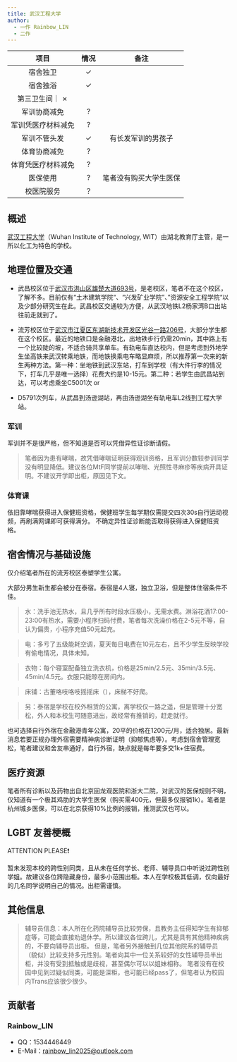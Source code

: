 ```yaml
---
title: 武汉工程大学
author:
  - 一作 Rainbow_LIN
  - 二作
---
```


|        项目        | 情况 |     备注     |
| :----------------: | :--: | :----------: |
|宿舍独卫|  ✓   |    |
|宿舍独浴|  ✓   |              |
|第三卫生间｜  ✗   |              |
|军训协商减免|  ?   |              |
|军训凭医疗材料减免|  ?   |              |
|军训不管头发|  ✓  | 有长发军训的男孩子 |
|体育协商减免|  ?   |              |
|体育凭医疗材料减免|  ?   |              |
|医保使用|  ?   |     笔者没有购买大学生医保         |
|校医院服务|  ？   |              |


## 概述

[武汉工程大学](https://www.wit.edu.cn)（Wuhan Institute of Technology, WIT）由湖北教育厅主管，是一所以化工为特色的学校。

## 地理位置及交通

- 武昌校区位于[武汉市洪山区雄楚大道693号](https://www.amap.com/place/B001B0IFRF)，是老校区，笔者不在这个校区，了解不多。目前仅有“土木建筑学院“、“兴发矿业学院”、”资源安全工程学院“以及少部分研究生在此。武昌校区交通较为方便，从武汉地铁L2杨家湾B口出站往前走就到了。

- 流芳校区位于[武汉市江夏区东湖新技术开发区光谷一路206号](https://www.amap.com/place/B001B0IFRE)，大部分学生都在这个校区。最近的地铁口是金融港北，出地铁步行仍需20min，其中路上有一个比较陡的坡，不适合骑共享单车。有轨电车直达校内，但是考虑到外地学生坐高铁来武汉转乘地铁，而地铁换乘电车略显麻烦，所以推荐第一次来的新生两种方法。第一种：坐地铁到武汉东站，打车到学校（有大件行李的情况下，打车几乎是唯一选择）花费大约是10-15元。第二种：若学生由武昌站到达，可以考虑乘坐C5001次 or
- D5791次列车，从武昌到汤逊湖站，再由汤逊湖坐有轨电车L2线到工程大学站。

### 军训

军训并不是很严格，但不知道是否可以凭借异性证诊断请假。

>笔者因为患有哮喘，故凭借哮喘证明获得观训资格，且军训分数较参训同学没有明显降低。建议各位MtF同学提前以哮喘、光照性寻麻疹等疾病开具证明。不建议开学即出柜，原因见下文。

### 体育课

依旧靠哮喘获得进入保健班资格，保健班学生每学期仅需提交四次30s自行运动视频，再刷满网课即可获得满分。
不确定异性证诊断能否取得获得进入保健班资格。

## 宿舍情况与基础设施

仅介绍笔者所在的流芳校区泰塑学生公寓。

大部分男生新生都会被分在泰宿。泰宿是4人寝，独立卫浴，但是整体住宿条件不佳。
>水：洗手池无热水，且几乎所有时段水压极小，无需水费。淋浴花洒17:00-23:00有热水，需要小程序扫码付费，笔者每次洗澡价格在2-5元不等，自认为偏贵，小程序充值50元起充。

>电：多亏了五级能耗空调，夏天每日电费在10元左右，且不少学生反映学校有偷电情况，具体未知。

>衣物：每个寝室配备独立洗衣机，价格是25min/2.5元、35min/3.5元、45min/4.5元。衣服只能晾在房间内。

>床铺：古董咯吱咯吱摇摇床（），床梯不好爬。

>另：泰宿是学校在校外租赁的公寓，离学校仅一路之遥，但是管理十分宽松，外人和本校生可随意进出，故经常有推销的，赶走就行。
  
  也可选择自行外宿在金融港青年公寓，20平的价格在1200元/月，适合独居。最新消息若要正规办理外宿需要精神病诊断证明（抑郁焦虑等）。考虑到宿舍管理宽松，笔者建议和舍友串通好，自行外宿，缺点就是每年要多交1k+住宿费。
  
## 医疗资源

  笔者所有诊断以及药物出自北京回龙观医院和浙大二院，对武汉的医保规则不明，仅知道有一个极其鸡肋的大学生医保（购买需400元，但最多仅报销1k）。笔者是杭州城乡医保，可以在北京获得10%比例的报销，推测武汉也可以。
  
## LGBT 友善梗概

ATTENTION PLEASE❗️

  暂未发现本校的跨性别同类，且从未在任何学长、老师、辅导员口中听说过跨性别学姐。故建议各位跨隐藏身份，最多小范围出柜。本人在学校极其低调，仅向最好的几名同学说明自己的情况。出柜需谨慎。

## 其他信息

>辅导员信息：本人所在化药院辅导员比较劳保，且教务主任得知学生有抑郁症等，可能会直接劝退休学。所以建议各位跨儿，尤其是具有其他精神疾病的，不要向辅导员出柜。
    但是，笔者另外接触到几位其他院系的辅导员（貌似）比较支持多元性别。笔者向其中一位关系较好的女性辅导员半出柜，并没有受到抵触或是歧视，甚至偶尔可以以姐妹相称。
>笔者没有在校园中见到过疑似同类，可能是深柜，也可能已经pass了，但笔者认为校园内Trans应该很少很少。

## 贡献者

### Rainbow_LIN

- QQ：1534446449
- E-Mail：<rainbow_lin2025@outlook.com>
